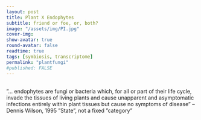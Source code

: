 ```yaml
---
layout: post
title: Plant X Endophytes
subtitle: friend or foe, or, both?
image: "/assets/img/PI.jpg"
cover-img:
show-avatar: true
round-avatar: false
readtime: true
tags: [symbiosis, transcriptome]
permalink: "plantfungi"
#published: FALSE
---
```

<br>
”… endophytes are fungi or bacteria which, for all or part of their life cycle, invade the tissues of living plants and cause unapparent and asymptomatic infections entirely within plant tissues but cause no symptoms of disease” – Dennis Wilson, 1995
”State”, not a fixed ”category”
